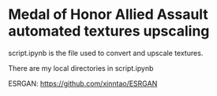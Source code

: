 # Medal of Honor Allied Assault automated textures upscaling

script.ipynb is the file used to convert and upscale textures.

There are my local directories in script.ipynb

ESRGAN:
https://github.com/xinntao/ESRGAN
